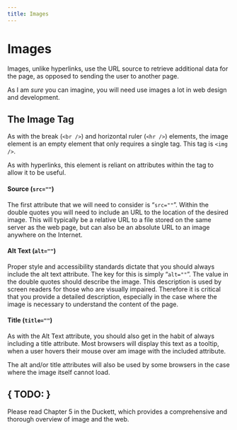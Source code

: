 ```yaml
---
title: Images
---
```


# Images
Images, unlike hyperlinks, use the URL source to retrieve additional data for the page, as opposed to sending the user to another page. 

As I am _sure_ you can imagine, you will need use images a lot in web design and development. 

## The Image Tag

As with the break (`<br />`) and horizontal ruler (`<hr />`) elements, the image element is an empty element that only requires a single tag. This tag is `<img />`. 

As with hyperlinks, this element is reliant on attributes within the tag to allow it to be useful. 

#### Source (`src=""`)

The first attribute that we will need to consider is “`src=""`”. Within the double quotes you will need to include an URL to the location of the desired image. This will typically be a relative URL to a file stored on the same server as the web page, but can also be an absolute URL to an image anywhere on the Internet. 

#### Alt Text (`alt=""`)

Proper style and accessibility standards dictate that you should always include the alt text attribute. The key for this is simply “`alt=""`”. The value in the double quotes should describe the image. This description is used by screen readers for those who are visually impaired. Therefore it is critical that you provide a detailed description, especially in the case where the image is necessary to understand the content of the page. 

#### Title (`title=""`)

As with the Alt Text attribute, you should also get in the habit of always including a title attribute. Most browsers will display this text as a tooltip, when a user hovers their mouse over am image with the included attribute. 

The alt and/or title attributes will also be used by some browsers in the case where the image itself cannot load. 


## { TODO: }

Please read Chapter 5 in the Duckett, which provides a comprehensive and thorough overview of image and the web. 
